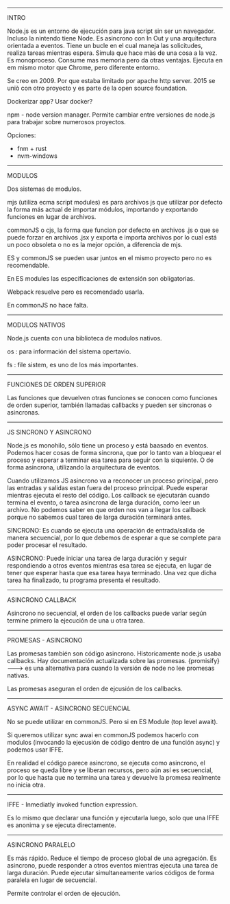 ---------------------------------------------------------------------------------------------------------

INTRO

Node.js es un entorno de ejecución para java script sin ser un navegador.
Incluso la nintendo tiene Node.
Es asincrono con In Out y una arquitectura orientada a eventos. Tiene un bucle en el cual maneja las solicitudes, realiza tareas mientras espera. Simula que hace màs de una cosa a la vez. Es monoproceso.
Consume mas memoria pero da otras ventajas.
Ejecuta en em mismo motor que Chrome, pero diferente entorno.

Se creo en 2009. Por que estaba limitado por apache http server.
2015 se uniò con otro proyecto y es parte de la open source foundation.

Dockerizar app?
Usar docker?

npm - node version manager. Permite cambiar entre versiones de node.js para trabajar sobre numerosos proyectos.

Opciones:
- fnm + rust
- nvm-windows

---------------------------------------------------------------------------------------------------------

MODULOS

Dos sistemas de modulos.

mjs (utiliza ecma script modules) es para archivos js que utilizar por defecto la forma más actual de importar módulos, importando y exportando funciones en lugar de archivos. 

commonJS o cjs, la forma que funcion por defecto en archivos .js o que se puede forzar en archivos .jsx y exporta e importa archivos por lo cual está un poco obsoleta o no es la mejor opción, a diferencia de mjs.

ES y commonJS se pueden usar juntos en el mismo proyecto pero no es recomendable.

En ES modules las especificaciones de extensión son obligatorias. 

Webpack resuelve pero es recomendado usarla.

En commonJS no hace falta.

---------------------------------------------------------------------------------------------------------


MODULOS NATIVOS

Node.js cuenta con una biblioteca de modulos nativos.


os : para información del sistema opertavio.

fs : file sistem, es uno de los más importantes.

---------------------------------------------------------------------------------------------------------

FUNCIONES DE ORDEN SUPERIOR

Las funciones que devuelven otras funciones se conocen como funciones de orden superior, también llamadas callbacks y pueden ser sincronas o asincronas.

---------------------------------------------------------------------------------------------------------

JS SINCRONO Y ASINCRONO

Node.js es monohilo, sólo tiene un proceso y está baasado en eventos.
Podemos hacer cosas de forma sincrona, que por lo tanto van a bloquear el proceso y esperar a terminar esa tarea para seguir con la siquiente.
O de forma asincrona, utilizando la arquitectura de eventos. 

Cuando utilizamos JS asincrono va a reconocer un proceso principal, pero las entradas y salidas estan fuera del proceso principal.
Puede esperar mientras ejecuta el resto del código.
Los callback se ejecutarán cuando termina el evento, o tarea asincrona de larga duración, como leer un archivo.
No podemos saber en que orden nos van a llegar los callback porque no sabemos cual tarea de larga duración terminará antes. 

SINCRONO: Es cuando se ejecuta una operación de entrada/salida de manera secuencial, por lo que debemos de esperar a que se complete para poder procesar el resultado.

ASINCRONO: Puede iniciar una tarea de larga duración y seguir respondiendo a otros eventos mientras esa tarea se ejecuta, en lugar de tener que esperar hasta que esa tarea haya terminado. Una vez que dicha tarea ha finalizado, tu programa presenta el resultado.

---------------------------------------------------------------------------------------------------------

ASINCRONO CALLBACK

Asincrono no secuencial, el orden de los callbacks puede varíar según termine primero la ejecución de una u otra tarea.


---------------------------------------------------------------------------------------------------------

PROMESAS - ASINCRONO 

Las promesas también son código asincrono.
Historicamente node.js usaba callbacks. Hay documentación actualizada sobre las promesas.
{promisify} ---> es una alternativa para cuando la versión de node no lee promesas nativas.

Las promesas aseguran el orden de ejcusión de los callbacks.


---------------------------------------------------------------------------------------------------------

ASYNC AWAIT - ASINCRONO SECUENCIAL

No se puede utilizar en commonJS.
Pero si en ES Module (top level await).

Si queremos utilizar sync awai en commonJS podemos hacerlo con modulos (invocando la ejecusión de código dentro de una función async) y podemos usar IFFE.

En realidad el código parece asincrono, se ejecuta como asincrono, el proceso se queda libre y se liberan recursos, pero aún así es secuencial, por lo que hasta que no termina una tarea y devuelve la promesa realmente no inicia otra.

---------------------------------------------------------------------------------------------------------

IFFE - Inmediatly invoked function expression.

Es lo mismo que declarar una función y ejecutarla luego, solo que una IFFE es anonima y se ejecuta directamente.

---------------------------------------------------------------------------------------------------------

ASINCRONO PARALELO

Es más rápido. Reduce el tiempo de proceso global de una agregación.
Es asincrono, puede responder a otros eventos mientras ejecuta una tarea de larga duración.
Puede ejecutar simultaneamente varios códigos de forma paralela en lugar de secuencial. 

Permite controlar el orden de ejecución.
